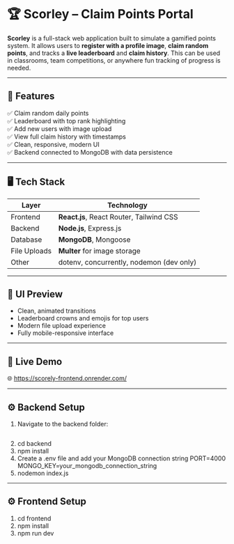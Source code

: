# 🏆 Scorley – Claim Points Portal

**Scorley** is a full-stack web application built to simulate a gamified points system.
It allows users to **register with a profile image**, **claim random points**, and tracks a **live leaderboard** and **claim history**. 
This can be used in classrooms, team competitions, or anywhere fun tracking of progress is needed.

---

## 🎯 Features

✅ Claim random daily points  
✅ Leaderboard with top rank highlighting  
✅ Add new users with image upload  
✅ View full claim history with timestamps  
✅ Clean, responsive, modern UI  
✅ Backend connected to MongoDB with data persistence

---

## 🖥 Tech Stack

| Layer     | Technology                          |
|----------|--------------------------------------|
| Frontend | **React.js**, React Router, Tailwind CSS |
| Backend  | **Node.js**, Express.js              |
| Database | **MongoDB**, Mongoose                |
| File Uploads | **Multer** for image storage    |
| Other    | dotenv, concurrently, nodemon (dev only)

---

## 📸 UI Preview

- Clean, animated transitions  
- Leaderboard crowns and emojis for top users  
- Modern file upload experience  
- Fully mobile-responsive interface  

---

## 🚀 Live Demo

🌐 https://scorely-frontend.onrender.com/



---

## ⚙️ Backend Setup

1. Navigate to the backend folder:
   ```bash
2.  cd backend
3.  npm install
4.  Create a .env file and add your MongoDB connection string
         PORT=4000
         MONGO_KEY=your_mongodb_connection_string
 5. nodemon index.js

------


##  ⚙️ Frontend Setup


1. cd frontend
2. npm install
3. npm run dev

